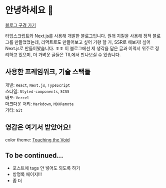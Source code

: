 # 안녕하세요 👋

[블로그 구경 가기](https://haeun.vercel.app/)

타입스크립트와 Next.js를 사용해 개발한 블로그입니다.
원래 지킬을 사용해 정적 블로그를 만들었었는데, 리액트로도 만들어보고 싶어 기왕 할 거, SSR로 해보자! 싶어
Next.js로 만들어봤습니다. ㅎㅎ
이 블로그에선 제 생각을 담은 글과 이력서 위주로 정리하고 있으며,
더 가벼운 글들은 TIL에서 만나보실 수 있습니다.

## 사용한 프레임워크, 기술 스택들

개발: `React`, `Next.js`, `TypeScript`  
스타일: `Styled-components`, `SCSS`  
배포: `Vercel`  
마크다운 처리: `Markdown`, `MDXRemote`  
기타: `Git`

## 영감은 여기서 받았어요!

color theme: [Touching the Void](https://www.moma.org/calendar/galleries/5269)

## To be continued...

- 포스트에 tags 안 넣어도 되도록 하기
- 방명록 페이지!!!
- 좀 더 
